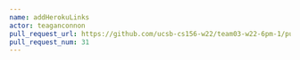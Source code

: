 ```yaml
---
name: addHerokuLinks
actor: teaganconnon
pull_request_url: https://github.com/ucsb-cs156-w22/team03-w22-6pm-1/pull/31
pull_request_num: 31
---
```

